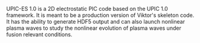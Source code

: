 UPIC-ES 1.0 is a 2D electrostatic PIC code based on the UPIC 1.0 framework.  It is meant to be a production version of Viktor's skeleton code.  It has the ability to generate HDF5 output
and can also launch nonlinear plasma waves to study the nonlinear evolution of plasma waves under fusion relevant conditions.

